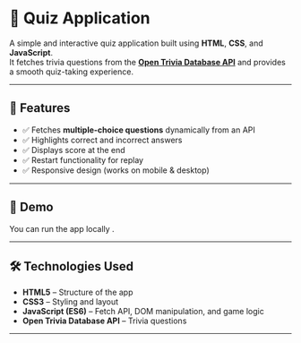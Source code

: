 # 🎯 Quiz Application

A simple and interactive quiz application built using **HTML**, **CSS**, and **JavaScript**.  
It fetches trivia questions from the **[Open Trivia Database API](https://opentdb.com/)** and provides a smooth quiz-taking experience.

---

## 📌 Features
- ✅ Fetches **multiple-choice questions** dynamically from an API  
- ✅ Highlights correct and incorrect answers  
- ✅ Displays score at the end  
- ✅ Restart functionality for replay  
- ✅ Responsive design (works on mobile & desktop)  

---

## 🚀 Demo
You can run the app locally .

---

## 🛠️ Technologies Used
- **HTML5** – Structure of the app  
- **CSS3** – Styling and layout  
- **JavaScript (ES6)** – Fetch API, DOM manipulation, and game logic  
- **Open Trivia Database API** – Trivia questions

---

